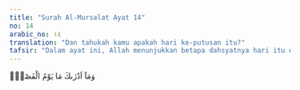 ```yaml
---
title: "Surah Al-Mursalat Ayat 14"
no: 14
arabic_no: ١٤
translation: "Dan tahukah kamu apakah hari ke-putusan itu?"
tafsir: "Dalam ayat ini, Allah menunjukkan betapa dahsyatnya hari itu dalam bentuk pertanyaan kepada Nabi Muhammad, \"Tahukah engkau apakah hari pemisah itu?\" Apakah hari saat umat dan rasul mereka masing-masing dikumpulkan?"
---
```

وَمَآ اَدْرٰىكَ مَا يَوْمُ الْفَصْلِۗ